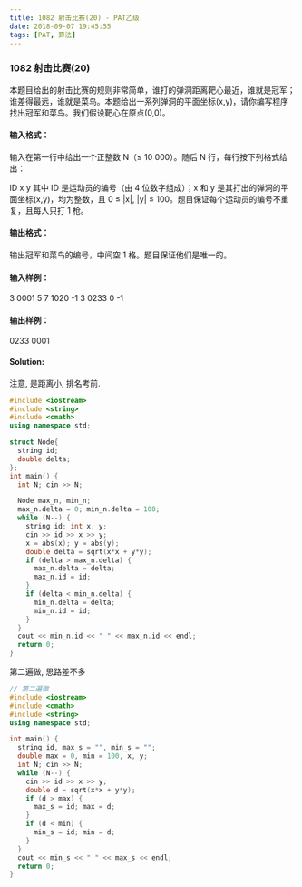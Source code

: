 ```yaml
---
title: 1082 射击比赛(20) - PAT乙级
date: 2018-09-07 19:45:55
tags: [PAT, 算法]
---
```


### 1082 射击比赛(20)
本题目给出的射击比赛的规则非常简单，谁打的弹洞距离靶心最近，谁就是冠军；谁差得最远，谁就是菜鸟。本题给出一系列弹洞的平面坐标(x,y)，请你编写程序找出冠军和菜鸟。我们假设靶心在原点(0,0)。

#### 输入格式：
输入在第一行中给出一个正整数 N（≤ 10 000）。随后 N 行，每行按下列格式给出：

ID x y
其中 ID 是运动员的编号（由 4 位数字组成）；x 和 y 是其打出的弹洞的平面坐标(x,y)，均为整数，且 0 ≤ |x|, |y| ≤ 100。题目保证每个运动员的编号不重复，且每人只打 1 枪。

#### 输出格式：
输出冠军和菜鸟的编号，中间空 1 格。题目保证他们是唯一的。

#### 输入样例：
3
0001 5 7
1020 -1 3
0233 0 -1
#### 输出样例：
0233 0001

#### Solution:

注意, 是距离小, 排名考前.

```cpp
#include <iostream>
#include <string>
#include <cmath>
using namespace std;

struct Node{
  string id;
  double delta;
};
int main() {
  int N; cin >> N;

  Node max_n, min_n;
  max_n.delta = 0; min_n.delta = 100;
  while (N--) {
    string id; int x, y;
    cin >> id >> x >> y;
    x = abs(x); y = abs(y);
    double delta = sqrt(x*x + y*y);
    if (delta > max_n.delta) {
      max_n.delta = delta;
      max_n.id = id;
    }
    if (delta < min_n.delta) {
      min_n.delta = delta;
      min_n.id = id;
    }
  }
  cout << min_n.id << " " << max_n.id << endl;
  return 0;
}
```


第二遍做, 思路差不多
```cpp
// 第二遍做
#include <iostream>
#include <cmath>
#include <string>
using namespace std;

int main() {
  string id, max_s = "", min_s = "";
  double max = 0, min = 100, x, y;
  int N; cin >> N;
  while (N--) {
    cin >> id >> x >> y;
    double d = sqrt(x*x + y*y);
    if (d > max) {
      max_s = id; max = d;
    }
    if (d < min) {
      min_s = id; min = d;
    }
  }
  cout << min_s << " " << max_s << endl;
  return 0;
}
```

